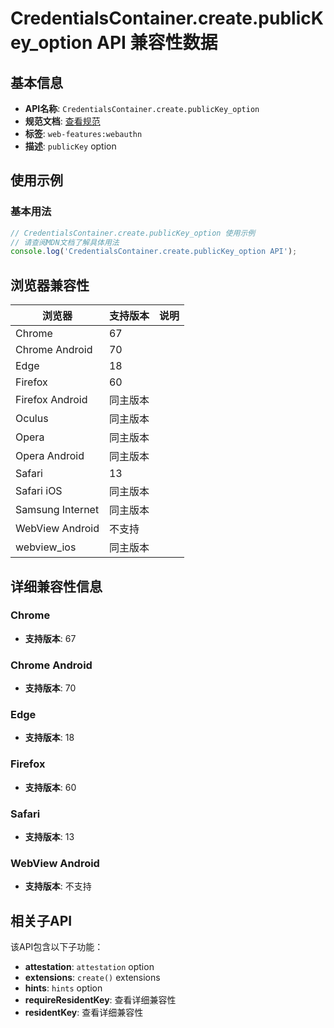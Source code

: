 # CredentialsContainer.create.publicKey_option API 兼容性数据

## 基本信息

- **API名称**: `CredentialsContainer.create.publicKey_option`
- **规范文档**: [查看规范](https://w3c.github.io/webauthn/#sctn-credentialcreationoptions-extension)
- **标签**: `web-features:webauthn`
- **描述**: `publicKey` option

## 使用示例

### 基本用法

```javascript
// CredentialsContainer.create.publicKey_option 使用示例
// 请查阅MDN文档了解具体用法
console.log('CredentialsContainer.create.publicKey_option API');
```

## 浏览器兼容性

| 浏览器 | 支持版本 | 说明 |
|--------|----------|------|
| Chrome | 67 |  |
| Chrome Android | 70 |  |
| Edge | 18 |  |
| Firefox | 60 |  |
| Firefox Android | 同主版本 |  |
| Oculus | 同主版本 |  |
| Opera | 同主版本 |  |
| Opera Android | 同主版本 |  |
| Safari | 13 |  |
| Safari iOS | 同主版本 |  |
| Samsung Internet | 同主版本 |  |
| WebView Android | 不支持 |  |
| webview_ios | 同主版本 |  |

## 详细兼容性信息

### Chrome

- **支持版本**: 67

### Chrome Android

- **支持版本**: 70

### Edge

- **支持版本**: 18

### Firefox

- **支持版本**: 60

### Safari

- **支持版本**: 13

### WebView Android

- **支持版本**: 不支持

## 相关子API

该API包含以下子功能：

- **attestation**: `attestation` option
- **extensions**: `create()` extensions
- **hints**: `hints` option
- **requireResidentKey**: 查看详细兼容性
- **residentKey**: 查看详细兼容性

